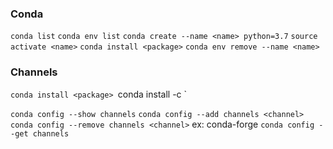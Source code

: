 ### Conda

`conda list`
`conda env list`
`conda create --name <name> python=3.7`
`source activate <name>`
`conda install <package>`
`conda env remove --name <name>`

### Channels

`conda install <package>
`conda install -c <channel> <package>` 

`conda config --show channels`
`conda config --add channels <channel>`
`conda config --remove channels <channel>` ex: conda-forge
`conda config --get channels`